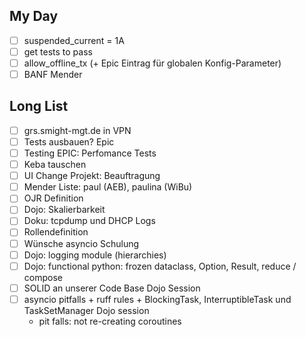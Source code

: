 ## My Day

- [ ] suspended_current = 1A
- [ ] get tests to pass
- [ ] allow_offline_tx (+ Epic Eintrag für globalen Konfig-Parameter)
- [ ] BANF Mender

## Long List

- [ ] grs.smight-mgt.de in VPN 
- [ ] Tests ausbauen? Epic 
- [ ] Testing EPIC: Perfomance Tests 
- [ ] Keba tauschen 
- [ ] UI Change Projekt: Beauftragung 
- [ ] Mender Liste: paul (AEB), paulina (WiBu) 
- [ ] OJR Definition 
- [ ] Dojo: Skalierbarkeit 
- [ ] Doku: tcpdump und DHCP Logs 
- [ ] Rollendefinition 
- [ ] Wünsche asyncio Schulung 
- [ ] Dojo: logging module (hierarchies) 
- [ ] Dojo: functional python: frozen dataclass, Option, Result, reduce / compose 
- [ ] SOLID an unserer Code Base Dojo Session 
- [ ] asyncio pitfalls + ruff rules + BlockingTask, InterruptibleTask und TaskSetManager Dojo session 
    - pit falls: not re-creating coroutines 
